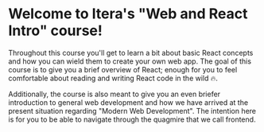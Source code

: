 # Welcome to Itera's "Web and React Intro" course!

Throughout this course you'll get to learn a bit about basic React concepts and
how you can wield them to create your own web app. The goal of this course is to
give you a brief overview of React; enough for you to feel comfortable about
reading and writing React code in the wild 🔥.

Additionally, the course is also meant to give you an even briefer introduction
to general web development and how we have arrived at the present situation
regarding "Modern Web Development". The intention here is for you to be able to
navigate through the quagmire that we call frontend.